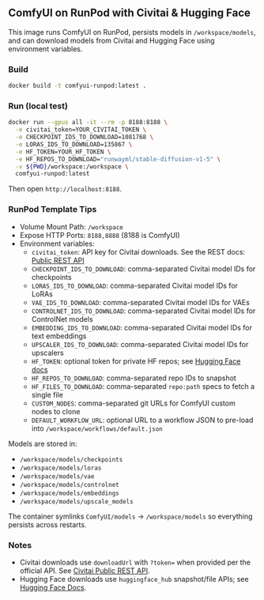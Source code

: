 ## ComfyUI on RunPod with Civitai & Hugging Face

This image runs ComfyUI on RunPod, persists models in `/workspace/models`, and can download models from Civitai and Hugging Face using environment variables.

### Build

```bash
docker build -t comfyui-runpod:latest .
```

### Run (local test)

```bash
docker run --gpus all -it --rm -p 8188:8188 \
  -e civitai_token=YOUR_CIVITAI_TOKEN \
  -e CHECKPOINT_IDS_TO_DOWNLOAD=1081768 \
  -e LORAS_IDS_TO_DOWNLOAD=135867 \
  -e HF_TOKEN=YOUR_HF_TOKEN \
  -e HF_REPOS_TO_DOWNLOAD="runwayml/stable-diffusion-v1-5" \
  -v ${PWD}/workspace:/workspace \
  comfyui-runpod:latest
```

Then open `http://localhost:8188`.

### RunPod Template Tips

- Volume Mount Path: `/workspace`
- Expose HTTP Ports: `8188,8888` (8188 is ComfyUI)
- Environment variables:
  - `civitai_token`: API key for Civitai downloads. See the REST docs: [Public REST API](https://developer.civitai.com/docs/api/public-rest)
  - `CHECKPOINT_IDS_TO_DOWNLOAD`: comma-separated Civitai model IDs for checkpoints
  - `LORAS_IDS_TO_DOWNLOAD`: comma-separated Civitai model IDs for LoRAs
  - `VAE_IDS_TO_DOWNLOAD`: comma-separated Civitai model IDs for VAEs
  - `CONTROLNET_IDS_TO_DOWNLOAD`: comma-separated Civitai model IDs for ControlNet models
  - `EMBEDDING_IDS_TO_DOWNLOAD`: comma-separated Civitai model IDs for text embeddings
  - `UPSCALER_IDS_TO_DOWNLOAD`: comma-separated Civitai model IDs for upscalers
  - `HF_TOKEN`: optional token for private HF repos; see [Hugging Face docs](https://huggingface.co/docs)
  - `HF_REPOS_TO_DOWNLOAD`: comma-separated repo IDs to snapshot
  - `HF_FILES_TO_DOWNLOAD`: comma-separated `repo:path` specs to fetch a single file
  - `CUSTOM_NODES`: comma-separated git URLs for ComfyUI custom nodes to clone
  - `DEFAULT_WORKFLOW_URL`: optional URL to a workflow JSON to pre-load into `/workspace/workflows/default.json`

Models are stored in:

- `/workspace/models/checkpoints`
- `/workspace/models/loras`
- `/workspace/models/vae`
 - `/workspace/models/controlnet`
 - `/workspace/models/embeddings`
 - `/workspace/models/upscale_models`

The container symlinks `ComfyUI/models` → `/workspace/models` so everything persists across restarts.

### Notes

- Civitai downloads use `downloadUrl` with `?token=` when provided per the official API. See [Civitai Public REST API](https://developer.civitai.com/docs/api/public-rest).
- Hugging Face downloads use `huggingface_hub` snapshot/file APIs; see [Hugging Face Docs](https://huggingface.co/docs).


